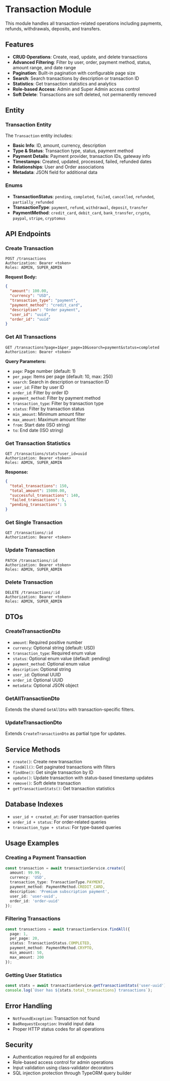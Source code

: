 # Transaction Module

This module handles all transaction-related operations including payments, refunds, withdrawals, deposits, and transfers.

## Features

- **CRUD Operations**: Create, read, update, and delete transactions
- **Advanced Filtering**: Filter by user, order, payment method, status, amount range, and date range
- **Pagination**: Built-in pagination with configurable page size
- **Search**: Search transactions by description or transaction ID
- **Statistics**: Get transaction statistics and analytics
- **Role-based Access**: Admin and Super Admin access control
- **Soft Delete**: Transactions are soft deleted, not permanently removed

## Entity

### Transaction Entity

The `Transaction` entity includes:

- **Basic Info**: ID, amount, currency, description
- **Type & Status**: Transaction type, status, payment method
- **Payment Details**: Payment provider, transaction IDs, gateway info
- **Timestamps**: Created, updated, processed, failed, refunded dates
- **Relationships**: User and Order associations
- **Metadata**: JSON field for additional data

### Enums

- **TransactionStatus**: `pending`, `completed`, `failed`, `cancelled`, `refunded`, `partially_refunded`
- **TransactionType**: `payment`, `refund`, `withdrawal`, `deposit`, `transfer`
- **PaymentMethod**: `credit_card`, `debit_card`, `bank_transfer`, `crypto`, `paypal`, `stripe`, `cryptomus`

## API Endpoints

### Create Transaction
```
POST /transactions
Authorization: Bearer <token>
Roles: ADMIN, SUPER_ADMIN
```

**Request Body:**
```json
{
  "amount": 100.00,
  "currency": "USD",
  "transaction_type": "payment",
  "payment_method": "credit_card",
  "description": "Order payment",
  "user_id": "uuid",
  "order_id": "uuid"
}
```

### Get All Transactions
```
GET /transactions?page=1&per_page=10&search=payment&status=completed
Authorization: Bearer <token>
```

**Query Parameters:**
- `page`: Page number (default: 1)
- `per_page`: Items per page (default: 10, max: 250)
- `search`: Search in description or transaction ID
- `user_id`: Filter by user ID
- `order_id`: Filter by order ID
- `payment_method`: Filter by payment method
- `transaction_type`: Filter by transaction type
- `status`: Filter by transaction status
- `min_amount`: Minimum amount filter
- `max_amount`: Maximum amount filter
- `from`: Start date (ISO string)
- `to`: End date (ISO string)

### Get Transaction Statistics
```
GET /transactions/stats?user_id=uuid
Authorization: Bearer <token>
Roles: ADMIN, SUPER_ADMIN
```

**Response:**
```json
{
  "total_transactions": 150,
  "total_amount": 15000.00,
  "successful_transactions": 140,
  "failed_transactions": 5,
  "pending_transactions": 5
}
```

### Get Single Transaction
```
GET /transactions/:id
Authorization: Bearer <token>
```

### Update Transaction
```
PATCH /transactions/:id
Authorization: Bearer <token>
Roles: ADMIN, SUPER_ADMIN
```

### Delete Transaction
```
DELETE /transactions/:id
Authorization: Bearer <token>
Roles: ADMIN, SUPER_ADMIN
```

## DTOs

### CreateTransactionDto
- `amount`: Required positive number
- `currency`: Optional string (default: USD)
- `transaction_type`: Required enum value
- `status`: Optional enum value (default: pending)
- `payment_method`: Optional enum value
- `description`: Optional string
- `user_id`: Optional UUID
- `order_id`: Optional UUID
- `metadata`: Optional JSON object

### GetAllTransactionDto
Extends the shared `GetAllDto` with transaction-specific filters.

### UpdateTransactionDto
Extends `CreateTransactionDto` as partial type for updates.

## Service Methods

- `create()`: Create new transaction
- `findAll()`: Get paginated transactions with filters
- `findOne()`: Get single transaction by ID
- `update()`: Update transaction with status-based timestamp updates
- `remove()`: Soft delete transaction
- `getTransactionStats()`: Get transaction statistics

## Database Indexes

- `user_id + created_at`: For user transaction queries
- `order_id + status`: For order-related queries
- `transaction_type + status`: For type-based queries

## Usage Examples

### Creating a Payment Transaction
```typescript
const transaction = await transactionService.create({
  amount: 99.99,
  currency: 'USD',
  transaction_type: TransactionType.PAYMENT,
  payment_method: PaymentMethod.CREDIT_CARD,
  description: 'Premium subscription payment',
  user_id: 'user-uuid',
  order_id: 'order-uuid'
});
```

### Filtering Transactions
```typescript
const transactions = await transactionService.findAll({
  page: 1,
  per_page: 20,
  status: TransactionStatus.COMPLETED,
  payment_method: PaymentMethod.CRYPTO,
  min_amount: 50,
  max_amount: 200
});
```

### Getting User Statistics
```typescript
const stats = await transactionService.getTransactionStats('user-uuid');
console.log(`User has ${stats.total_transactions} transactions`);
```

## Error Handling

- `NotFoundException`: Transaction not found
- `BadRequestException`: Invalid input data
- Proper HTTP status codes for all operations

## Security

- Authentication required for all endpoints
- Role-based access control for admin operations
- Input validation using class-validator decorators
- SQL injection protection through TypeORM query builder
